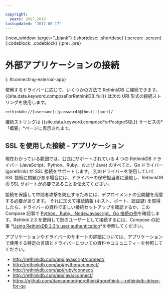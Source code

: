 ```yaml
---

copyright:
  years: 2017,2018
lastupdated: "2017-06-17"
---
```


{:new_window: target="_blank"}
{:shortdesc: .shortdesc}
{:screen: .screen}
{:codeblock: .codeblock}
{:pre: .pre}

# 外部アプリケーションの接続
{: #connecting-external-app}

使用するドライバーに応じて、いくつかの方法で RethinkDB に接続できます。 {{site.data.keyword.composeForRethinkDB_full}} は次の URI 形式の接続ストリングを使用します。

```
rethinkdb://[username]:[password]@[host]:[port]/
```

接続ストリングは {{site.data.keyword.composeForPostgreSQL}} サービスの*「概要」*ページに表示されます。

## SSL を使用した接続 - アプリケーション

現在わかっている範囲では、公式にサポートされている 4 つの RethinkDB ドライバー (JavaScript、Python、Ruby、および Java) のすべてと、Go ドライバー (gorethink) が SSL 接続をサポートします。 別のドライバーを使用していて SSL 接続に問題がある場合には、ドライバーの保守担当者に連絡し、RethinkDB の SSL サポートが必要であることを伝えてください。

接続を保護して中間者攻撃を防止するためには、デプロイメントの公開鍵を用意する必要があります。 それに加えて接続情報 (ホスト、ポート、認証鍵) を取得したら、ドライバーの資料で正しい接続セットアップを確認するか、この Compose 記事で [Python、Ruby、Node/Javascript、Go 接続の例](https://www.compose.io/articles/rethinkdb-and-ssl-think-secure/)を確認します。Rethink 2.3 を使用して別のユーザーとして接続するには、Compose の記事 *[Using RethinkDB 2.3's user authentication](https://compose.io/articles/using-rethinkdb-2-3s-user-authentication/)*を参照してください。

アプリケーションやドライバーのサポートの詳細については、アプリケーションで使用する特定の言語とドライバーについての資料やコミュニティーを参照してください。

- http://rethinkdb.com/api/javascript/connect/
- http://rethinkdb.com/api/python/connect/
- http://rethinkdb.com/api/ruby/connect/
- http://rethinkdb.com/api/java/connect/
- https://github.com/dancannon/gorethink#gorethink---rethinkdb-driver-for-go
